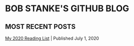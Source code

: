 # BOB STANKE'S GITHUB BLOG

## MOST RECENT POSTS

[My 2020 Reading List](https://bobstanke.github.io/2020-reading-list) | Published July 1, 2020
